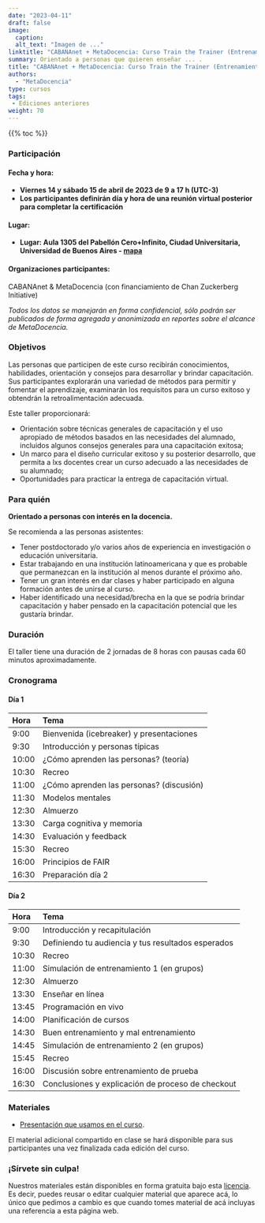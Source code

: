 ```yaml
---
date: "2023-04-11"
draft: false
image:
  caption: 
  alt_text: "Imagen de ..."
linktitle: "CABANAnet + MetaDocencia: Curso Train the Trainer (Entrenamiento de Instructores)"
summary: Orientado a personas que quieren enseñar ... .
title: "CABANAnet + MetaDocencia: Curso Train the Trainer (Entrenamiento de Instructores)"
authors: 
  - "MetaDocencia"
type: cursos
tags:
 - Ediciones anteriores
weight: 70
---
```



{{% toc %}}


### Participación 
#### Fecha y hora:
- **Viernes 14 y sábado 15 de abril de 2023 de 9 a 17 h (UTC-3)**
- **Los participantes definirán día y hora de una reunión virtual posterior para completar la certificación**
#### Lugar:
- **Lugar: Aula 1305 del Pabellón Cero+Infinito, Ciudad Universitaria, Universidad de Buenos Aires - [mapa](https://goo.gl/maps/HrSCBufRz1QRQviN9)**
#### Organizaciones participantes:
CABANAnet & MetaDocencia (con financiamiento de Chan Zuckerberg Initiative)

*Todos los datos se manejarán en forma confidencial, sólo podrán ser publicados de forma agregada y anonimizada en reportes sobre el alcance de MetaDocencia.*

### Objetivos 
Las personas que participen de este curso recibirán conocimientos, habilidades, orientación y consejos para desarrollar y brindar capacitación. Sus participantes explorarán una variedad de métodos para permitir y fomentar el aprendizaje, examinarán los requisitos para un curso exitoso y obtendrán la retroalimentación adecuada.

Este taller proporcionará:

- Orientación sobre técnicas generales de capacitación y el uso apropiado de métodos basados ​​en las necesidades del alumnado, incluidos algunos consejos generales para una capacitación exitosa;
- Un marco para el diseño curricular exitoso y su posterior desarrollo, que permita a lxs docentes crear un curso adecuado a las necesidades de su alumnado;
- Oportunidades para practicar la entrega de capacitación virtual.
  
### Para quién 
**Orientado a personas con interés en la docencia.** 

Se recomienda a las personas asistentes:

- Tener postdoctorado y/o varios años de experiencia en investigación o educación universitaria.
- Estar trabajando en una institución latinoamericana y que es probable que permanezcan en la institución al menos durante el próximo año.
- Tener un gran interés en dar clases y haber participado en alguna formación antes de unirse al curso.
- Haber identificado una necesidad/brecha en la que se podría brindar capacitación y haber pensado en la capacitación potencial que les gustaría brindar.


### Duración

El taller tiene una duración de 2 jornadas de 8 horas con pausas cada 60 minutos aproximadamente.

### Cronograma

#### Día 1
| Hora | Tema |
| :---- | :---- |
| 9:00 | Bienvenida (icebreaker) y presentaciones |
| 9:30 | Introducción y personas típicas |
| 10:00 | ¿Cómo aprenden las personas? (teoría) |
| 10:30 | Recreo |
| 11:00 | ¿Cómo aprenden las personas? (discusión) |
| 11:30 | Modelos mentales |
| 12:30 | Almuerzo |
| 13:30 | Carga cognitiva y memoria |
| 14:30 | Evaluación y feedback |
| 15:30 | Recreo |
| 16:00 | Principios de FAIR |
| 16:30 | Preparación día 2 |

#### Día 2
| Hora | Tema |
| :---- | :---- |
| 9:00 | Introducción y recapitulación |
| 9:30 | Definiendo tu audiencia y tus resultados esperados |
| 10:30 | Recreo |
| 11:00 | Simulación de entrenamiento 1 (en grupos) |
| 12:30 | Almuerzo |
| 13:30 | Enseñar en línea |
| 13:45 | Programación en vivo |
| 14:00 | Planificación de cursos |
| 14:30 | Buen entrenamiento y mal entrenamiento |
| 14:45 | Simulación de entrenamiento 2 (en grupos) |
| 15:45 | Recreo |
| 16:00 | Discusión sobre entrenamiento de prueba |
| 16:30 | Conclusiones y explicación de proceso de checkout |


### Materiales

* [Presentación que usamos en el curso](http://tiny.cc/ttt_uba_2023). 

El material adicional compartido en clase se hará disponible para sus participantes una vez finalizada cada edición del curso.

### ¡Sírvete sin culpa!

Nuestros materiales están disponibles en forma gratuita bajo esta [licencia](https://creativecommons.org/licenses/by/4.0/deed.es). Es decir, puedes reusar o editar cualquier material que aparece acá, lo único que pedimos a cambio es que cuando tomes material de acá incluyas una referencia a esta página web.

